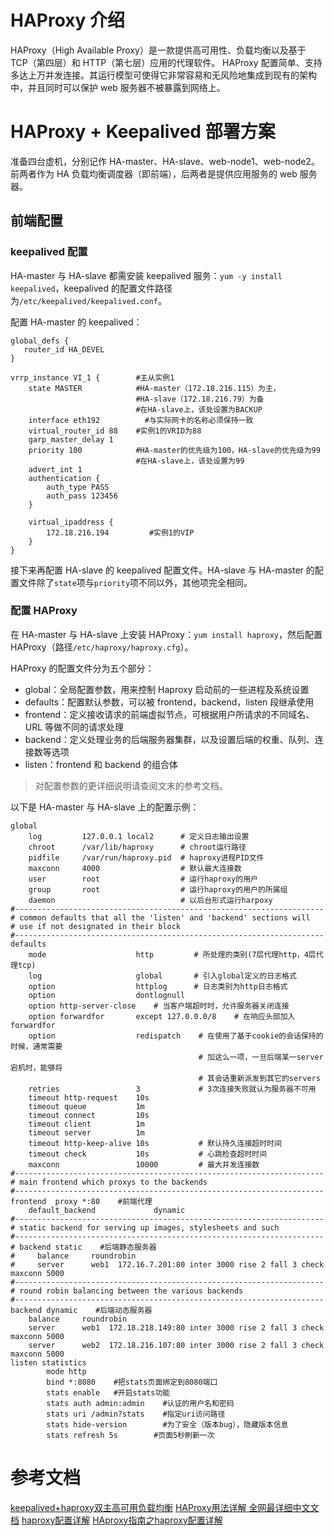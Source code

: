 # HAProxy 介绍

HAProxy（High Available Proxy）是一款提供高可用性、负载均衡以及基于 TCP（第四层）和 HTTP（第七层）应用的代理软件。 HAProxy 配置简单、支持多达上万并发连接。其运行模型可使得它非常容易和无风险地集成到现有的架构中，并且同时可以保护 web 服务器不被暴露到网络上。

# HAProxy + Keepalived 部署方案

准备四台虚机，分别记作 HA-master、HA-slave、web-node1、web-node2。前两者作为 HA 负载均衡调度器（即前端），后两者是提供应用服务的 web 服务器。

## 前端配置

### keepalived 配置
HA-master 与 HA-slave 都需安装 keepalived 服务：`yum -y install keepalived`，keepalived 的配置文件路径为`/etc/keepalived/keepalived.conf`。

配置 HA-master 的 keepalived：
```
global_defs {
   router_id HA_DEVEL
}

vrrp_instance VI_1 {        #主从实例1
    state MASTER            #HA-master（172.18.216.115）为主，
                            #HA-slave（172.18.216.79）为备
                            #在HA-slave上，该处设置为BACKUP
    interface eth192          #与实际网卡的名称必须保持一致
    virtual_router_id 88    #实例1的VRID为88
    garp_master_delay 1
    priority 100            #HA-master的优先级为100，HA-slave的优先级为99
                            #在HA-slave上，该处设置为99
    advert_int 1
    authentication {
        auth_type PASS
        auth_pass 123456
    }

    virtual_ipaddress {
        172.18.216.194         #实例1的VIP
    }
}
```
接下来再配置 HA-slave 的 keepalived 配置文件。HA-slave 与 HA-master 的配置文件除了`state`项与`priority`项不同以外，其他项完全相同。

### 配置 HAProxy

在 HA-master 与 HA-slave 上安装 HAProxy：`yum install haproxy`，然后配置 HAProxy（路径`/etc/haproxy/haproxy.cfg`）。

HAProxy 的配置文件分为五个部分：

- global：全局配置参数，用来控制 Haproxy 启动前的一些进程及系统设置
- defaults：配置默认参数，可以被 frontend，backend，listen 段继承使用
- frontend：定义接收请求的前端虚拟节点，可根据用户所请求的不同域名、URL 等做不同的请求处理
- backend：定义处理业务的后端服务器集群，以及设置后端的权重、队列、连接数等选项
- listen：frontend 和 backend 的组合体

> 对配置参数的更详细说明请查阅文末的参考文档。

以下是 HA-master 与 HA-slave 上的配置示例：
```
global
    log         127.0.0.1 local2      # 定义日志输出设置
    chroot      /var/lib/haproxy      # chroot运行路径
    pidfile     /var/run/haproxy.pid  # haproxy进程PID文件
    maxconn     4000                  # 默认最大连接数      
    user        root                  # 运行haproxy的用户
    group       root                  # 运行haproxy的用户的所属组
    daemon                            # 以后台形式运行harpoxy
#---------------------------------------------------------------------
# common defaults that all the 'listen' and 'backend' sections will
# use if not designated in their block
#---------------------------------------------------------------------
defaults
    mode                    http         # 所处理的类别(7层代理http，4层代理tcp)
    log                     global       # 引入global定义的日志格式
    option                  httplog      # 日志类别为http日志格式
    option                  dontlognull  
    option http-server-close    # 当客户端超时时，允许服务器关闭连接
    option forwardfor       except 127.0.0.0/8    # 在响应头部加入forwardfor
    option                  redispatch    # 在使用了基于cookie的会话保持的时候，通常需要
                                          # 加这么一项，一旦后端某一server宕机时，能够将
                                          # 其会话重新派发到其它的servers
    retries                 3             # 3次连接失败就认为服务器不可用
    timeout http-request    10s           
    timeout queue           1m            
    timeout connect         10s           
    timeout client          1m            
    timeout server          1m
    timeout http-keep-alive 10s           # 默认持久连接超时时间
    timeout check           10s           # 心跳检查超时时间
    maxconn                 10000         # 最大并发连接数
#---------------------------------------------------------------------
# main frontend which proxys to the backends
#---------------------------------------------------------------------
frontend  proxy *:80    #前端代理
    default_backend             dynamic
#---------------------------------------------------------------------
# static backend for serving up images, stylesheets and such
#---------------------------------------------------------------------
# backend static    #后端静态服务器
#     balance     roundrobin
#     server      web1  172.16.7.201:80 inter 3000 rise 2 fall 3 check maxconn 5000
#---------------------------------------------------------------------
# round robin balancing between the various backends
#---------------------------------------------------------------------
backend dynamic    #后端动态服务器
    balance     roundrobin
    server      web1  172.18.218.149:80 inter 3000 rise 2 fall 3 check maxconn 5000
    server      web2  172.18.216.107:80 inter 3000 rise 2 fall 3 check maxconn 5000
listen statistics
        mode http
        bind *:8080    #把stats页面绑定到8080端口
        stats enable   #开启stats功能
        stats auth admin:admin    #认证的用户名和密码
        stats uri /admin?stats    #指定uri访问路径
        stats hide-version        #为了安全（版本bug），隐藏版本信息
        stats refresh 5s        #页面5秒刷新一次
```







# 参考文档

[keepalived+haproxy双主高可用负载均衡](http://nmshuishui.blog.51cto.com/1850554/1405486)
[HAProxy用法详解 全网最详细中文文档](http://www.ttlsa.com/linux/haproxy-study-tutorial/)
[haproxy配置详解](http://leejia.blog.51cto.com/4356849/1421882)
[HAproxy指南之haproxy配置详解](http://blief.blog.51cto.com/6170059/1750952)